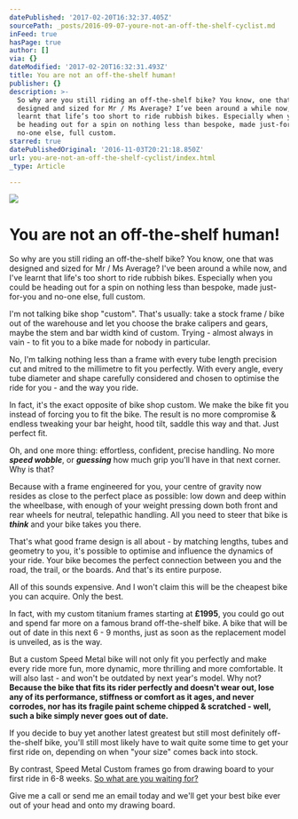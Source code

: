 ```yaml
---
datePublished: '2017-02-20T16:32:37.405Z'
sourcePath: _posts/2016-09-07-youre-not-an-off-the-shelf-cyclist.md
inFeed: true
hasPage: true
author: []
via: {}
dateModified: '2017-02-20T16:32:31.493Z'
title: You are not an off-the-shelf human!
publisher: {}
description: >-
  So why are you still riding an off-the-shelf bike? You know, one that was
  designed and sized for Mr / Ms Average? I’ve been around a while now, and I’ve
  learnt that life’s too short to ride rubbish bikes. Especially when you could
  be heading out for a spin on nothing less than bespoke, made just-for-you and
  no-one else, full custom.
starred: true
datePublishedOriginal: '2016-11-03T20:21:18.850Z'
url: you-are-not-an-off-the-shelf-cyclist/index.html
_type: Article

---
```

![](https://the-grid-user-content.s3-us-west-2.amazonaws.com/f597a7d0-a964-4eb4-9665-67c598524ddf.jpg)

# You are not an off-the-shelf human!

So why are you still riding an off-the-shelf bike? You know, one that was designed and sized for Mr / Ms Average? I've been around a while now, and I've learnt that life's too short to ride rubbish bikes. Especially when you could be heading out for a spin on nothing less than bespoke, made just-for-you and no-one else, full custom.

I'm not talking bike shop "custom". That's usually: take a stock frame / bike out of the warehouse and let you choose the brake calipers and gears, maybe the stem and bar width kind of custom. Trying - almost always in vain - to fit you to a bike made for nobody in particular.

No, I'm talking nothing less than a frame with every tube length precision cut and mitred to the millimetre to fit you perfectly. With every angle, every tube diameter and shape carefully considered and chosen to optimise the ride for you - and the way you ride.

In fact, it's the exact opposite of bike shop custom. We make the bike fit you instead of forcing you to fit the bike. The result is no more compromise & endless tweaking your bar height, hood tilt, saddle this way and that. Just perfect fit.

Oh, and one more thing: effortless, confident, precise handling. No more _**speed wobble**_, or _**guessing**_ how much grip you'll have in that next corner. Why is that?

Because with a frame engineered for you, your centre of gravity now resides as close to the perfect place as possible: low down and deep within the wheelbase, with enough of your weight pressing down both front and rear wheels for neutral, telepathic handling. All you need to steer that bike is _**think**_ and your bike takes you there.

That's what good frame design is all about - by matching lengths, tubes and geometry to you, it's possible to optimise and influence the dynamics of your ride. Your bike becomes the perfect connection between you and the road, the trail, or the boards. And that's its entire purpose.

All of this sounds expensive. And I won't claim this will be the cheapest bike you can acquire. Only the best.

In fact, with my custom titanium frames starting at **£1995**, you could go out and spend far more on a famous brand off-the-shelf bike. A bike that will be out of date in this next 6 - 9 months, just as soon as the replacement model is unveiled, as is the way. 

But a custom Speed Metal bike will not only fit you perfectly and make every ride more fun, more dynamic, more thrilling and more comfortable. It will also last - and won't be outdated by next year's model. Why not? **Because the bike that fits its rider perfectly and doesn't wear out, lose any of its performance, stiffness or comfort as it ages, and never corrodes, nor has its fragile paint scheme chipped & scratched - well, such a bike simply never goes out of date.**

If you decide to buy yet another latest greatest but still most definitely off-the-shelf bike, you'll still most likely have to wait quite some time to get your first ride on, depending on when "your size" comes back into stock.

By contrast, Speed Metal Custom frames go from drawing board to your first ride in 6-8 weeks.
[So what are you waiting for?][0]

Give me a call or send me an email today and we'll get your best bike ever out of your head and onto my drawing board.

[0]: http://ridefullgas.com/custom-titanium/